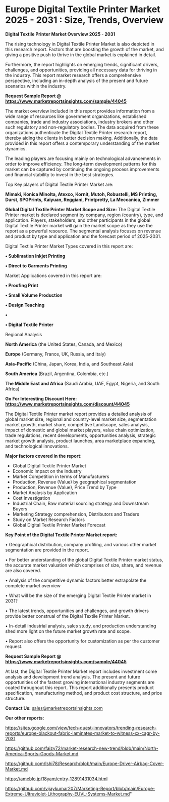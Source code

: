 # Europe Digital Textile Printer Market 2025 - 2031 : Size, Trends, Overview

<Strong> Digital Textile Printer Market Overview 2025 - 2031</strong>

The rising technology in Digital Textile Printer Market is also depicted in this research report. Factors that are boosting the growth of the market, and giving a positive push to thrive in the global market is explained in detail.

Furthermore, the report highlights on emerging trends, significant drivers, challenges, and opportunities, providing all necessary data for thriving in the industry. This report market research offers a comprehensive perspective, including an in-depth analysis of the present and future scenarios within the industry.

<strong>Request Sample Report @ <a href=https://www.marketreportsinsights.com/sample/44045>https://www.marketreportsinsights.com/sample/44045</a></strong>

The market overview included in this report provides information from a wide range of resources like government organizations, established companies, trade and industry associations, industry brokers and other such regulatory and non-regulatory bodies. The data acquired from these organizations authenticate the Digital Textile Printer research report, thereby aiding the clients in better decision making. Additionally, the data provided in this report offers a contemporary understanding of the market dynamics.

The leading players are focusing mainly on technological advancements in order to improve efficiency. The long-term development patterns for this market can be captured by continuing the ongoing process improvements and financial stability to invest in the best strategies.

Top Key players of Digital Textile Printer Market are:

<strong>Mimaki, Konica Minolta, Atexco, Kornit, Mutoh, Robustelli, MS Printing, Durst, SPGPrints, Kaiyuan, Reggiani, Printpretty, La Meccanica, Zimmer</strong>

<strong><b>Global Digital Textile Printer Market Scope and Size:</b></strong>
The Digital Textile Printer market is declared segment by company, region (country), type, and application. Players, stakeholders, and other participants in the global Digital Textile Printer market will gain the market scope as they use the report as a powerful resource. The segmental analysis focuses on revenue and product by type and application and the forecast period of 2025-2031.

Digital Textile Printer Market Types covered in this report are:

<strong>•  Sublimation Inkjet Printing

•  Direct to Garments Printing</strong>

Market Applications covered in this report are:

<strong>•  Proofing Print

•  Small Volume Production

•  Design Teaching

•  

•  Digital Textile Printer</strong> 

Regional Analysis

<strong>North America</strong> (the United States, Canada, and Mexico)

<strong>Europe</strong> (Germany, France, UK, Russia, and Italy)

<strong>Asia-Pacific</strong> (China, Japan, Korea, India, and Southeast Asia)

<strong>South America</strong> (Brazil, Argentina, Colombia, etc.)

<strong>The Middle East and Africa</strong> (Saudi Arabia, UAE, Egypt, Nigeria, and South Africa)

<strong>Go For Interesting Discount Here: <a href=https://www.marketreportsinsights.com/discount/44045>https://www.marketreportsinsights.com/discount/44045</a></strong>

The Digital Textile Printer market report provides a detailed analysis of global market size, regional and country-level market size, segmentation market growth, market share, competitive Landscape, sales analysis, impact of domestic and global market players, value chain optimization, trade regulations, recent developments, opportunities analysis, strategic market growth analysis, product launches, area marketplace expanding, and technological innovations.

<strong><b>Major factors covered in the report:</b></strong>
<ul>
  <li>Global Digital Textile Printer Market </li>
  <li>Economic Impact on the Industry</li>
  <li>Market Competition in terms of Manufacturers</li>
  <li>Production, Revenue (Value) by geographical segmentation</li>
  <li>Production, Revenue (Value), Price Trend by Type</li>
  <li>Market Analysis by Application</li>
  <li>Cost Investigation</li>
  <li>Industrial Chain, Raw material sourcing strategy and Downstream Buyers</li>
  <li>Marketing Strategy comprehension, Distributors and Traders</li>
  <li>Study on Market Research Factors</li>
  <li>Global Digital Textile Printer Market Forecast</li>
</ul>

<strong><b>Key Point of the Digital Textile Printer Market report:</b></strong>

• Geographical distribution, company profiling, and various other market segmentation are provided in the report.

• For better understanding of the global Digital Textile Printer market status, the accurate market valuation which comprises of size, share, and revenue are also covered.

• Analysis of the competitive dynamic factors better extrapolate the complete market overview

• What will be the size of the emerging Digital Textile Printer market in 2031?

• The latest trends, opportunities and challenges, and growth drivers provide better construal of the Digital Textile Printer Market.

• In-detail industrial analysis, sales study, and production understanding shed more light on the future market growth rate and scope.

• Report also offers the opportunity for customization as per the customer request.

<strong>Request Sample Report @ <a href=https://www.marketreportsinsights.com/sample/44045>https://www.marketreportsinsights.com/sample/44045</a></strong>

At last, the Digital Textile Printer Market report includes investment come analysis and development trend analysis. The present and future opportunities of the fastest growing international industry segments are coated throughout this report. This report additionally presents product specification, manufacturing method, and product cost structure, and price structure.

<strong>Contact Us:</strong>
sales@marketreportsinsights.com

<strong>Our other reports:</strong>

<a href=https://sites.google.com/view/tech-quest-innovators/trending-research-reports/europe-blackout-fabric-laminates-market-to-witness-xx-cagr-by-2031>https://sites.google.com/view/tech-quest-innovators/trending-research-reports/europe-blackout-fabric-laminates-market-to-witness-xx-cagr-by-2031</a>

<a href=https://github.com/faizy72/market-research-new-trend/blob/main/North-America-Sports-Goods-Market.md>https://github.com/faizy72/market-research-new-trend/blob/main/North-America-Sports-Goods-Market.md</a>

<a href=https://github.com/Ishi78/Research/blob/main/Europe-Driver-Airbag-Cover-Market.md>https://github.com/Ishi78/Research/blob/main/Europe-Driver-Airbag-Cover-Market.md</a>

<a href=https://ameblo.jp/18yam/entry-12891431034.html>https://ameblo.jp/18yam/entry-12891431034.html</a>

<a href=https://github.com/vijaykumar207/Marketing-Report/blob/main/Europe-Extreme-Ultraviolet-Lithography-EUVL-Systems-Market.md>https://github.com/vijaykumar207/Marketing-Report/blob/main/Europe-Extreme-Ultraviolet-Lithography-EUVL-Systems-Market.md</a>"
